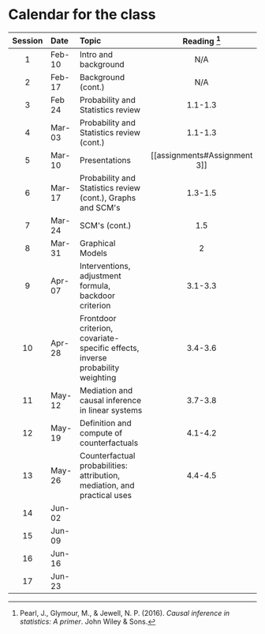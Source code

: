 # Calendar for the class

| Session |Date | Topic | Reading [^1] |
|:--------:|:------|:------------|:-----------:|
|1 |Feb-10| Intro and background | N/A |
|2 |Feb-17| Background (cont.)| N/A |
|3 |Feb 24| Probability and Statistics review| 1.1-1.3 |
|4|Mar-03|Probability and Statistics review (cont.)| 1.1-1.3 |
|5|Mar-10|Presentations| [[assignments#Assignment 3]] |
|6|Mar-17|Probability and Statistics review (cont.), Graphs and SCM's| 1.3-1.5 |
|7|Mar-24|SCM's (cont.)| 1.5 |
|8|Mar-31|Graphical Models | 2 |
|9|Apr-07|Interventions, adjustment formula, backdoor criterion| 3.1-3.3 |
|10|Apr-28|Frontdoor criterion, covariate-specific effects, inverse probability weighting| 3.4-3.6 | 
|11|May-12|Mediation and causal inference in linear systems | 3.7-3.8|
|12|May-19|Definition and compute of counterfactuals| 4.1-4.2 |
|13|May-26|Counterfactual probabilities: attribution, mediation, and practical uses| 4.4-4.5 |
|14|Jun-02|||
|15|Jun-09|||
|16|Jun-16|||
|17|Jun-23|||

[^1]: Pearl, J., Glymour, M., & Jewell, N. P. (2016). _Causal inference in statistics: A primer_. John Wiley & Sons.